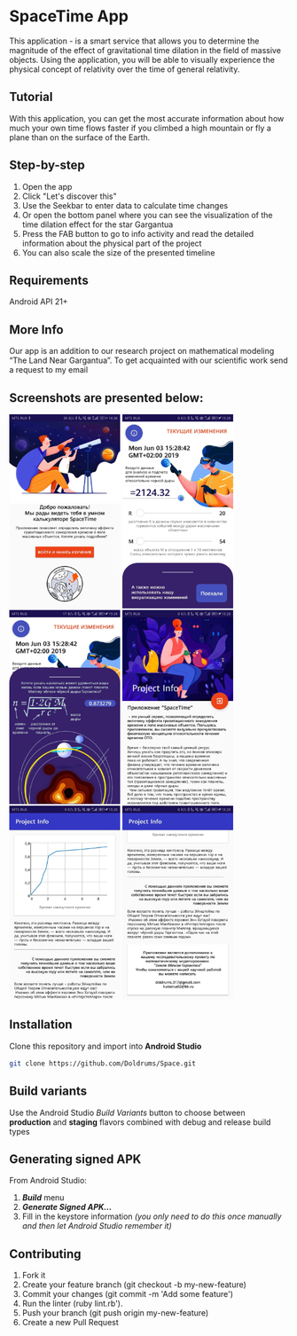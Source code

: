 # SpaceTime App
This application - is a smart service that allows you to determine the magnitude of the effect of gravitational time dilation in the field of massive objects. Using the application, you will be able to visually experience the physical concept of relativity over the time of general relativity. 

## Tutorial
With this application, you can get the most accurate information about how much your own time flows faster if you climbed a high mountain or fly a plane than on the surface of the Earth.

## Step-by-step
1. Open the app
2. Click "Let's discover this"
3. Use the Seekbar to enter data to calculate time changes
4. Or open the bottom panel where you can see the visualization of the time dilation effect for the star Gargantua
5. Press the FAB button to go to info activity and read the detailed information about the physical part of the project
6. You can also scale the size of the presented timeline

## Requirements
Android API 21+

## More Info
Our app is an addition to our research project on mathematical modeling “The Land Near Gargantua”. To get acquainted with our scientific work send a request to my email

## Screenshots are presented below:
<p>
<img src="https://github.com/Doldrums/Space/blob/master/2Bxj1-UFUfA.jpg" width="200" height="350" />
<img src="https://github.com/Doldrums/Space/blob/master/ddbGiK-ZHzU.jpg" width="200" height="350" />
<img src="https://github.com/Doldrums/Space/blob/master/78BZQRocikI.jpg" width="200" height="350" />
<img src="https://github.com/Doldrums/Space/blob/master/uU0I1654ec4.jpg" width="200" height="350" />
<img src="https://github.com/Doldrums/Space/blob/master/qaQcL0L13xI.jpg" width="200" height="350" />
<img src="https://github.com/Doldrums/Space/blob/master/OEyZaguduNw.jpg" width="200" height="350" />
</p>

## Installation
Clone this repository and import into **Android Studio**
```bash
git clone https://github.com/Doldrums/Space.git
```
## Build variants
Use the Android Studio *Build Variants* button to choose between **production** and **staging** flavors combined with debug and release build types

## Generating signed APK
From Android Studio:
1. ***Build*** menu
2. ***Generate Signed APK...***
3. Fill in the keystore information *(you only need to do this once manually and then let Android Studio remember it)*

## Contributing
1. Fork it
2. Create your feature branch (git checkout -b my-new-feature)
3. Commit your changes (git commit -m 'Add some feature')
4. Run the linter (ruby lint.rb').
5. Push your branch (git push origin my-new-feature)
6. Create a new Pull Request

